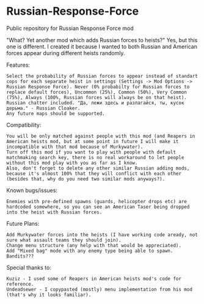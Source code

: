 # Russian-Response-Force
Public repository for Russian Response Force mod

"What? Yet another mod which adds Russian forces to heists?"
Yes, but this one is different. I created it because I wanted to both Russian and American forces appear during different heists randomly.

Features:

    Select the probability of Russian forces to appear instead of standart cops for each separate heist in settings (Settings -> Mod Options -> Russian Response Force). Never (0% probabilty for Russian forces to replace default forces), Uncommon (25%), Common (50%), Very Common (75%), Always (100%, Russian forces will always be on that heist).
    Russian chatter included. "Да, лежи здесь и разлагайся, ты, кусок дерьма." - Russian Cloaker.
    Any future maps should be supported.

Compatibility:

    You will be only matched against people with this mod (and Reapers in American heists mod, but at some point in future I will make it incompatible with that mod because of Murkywater).
    Turn off this mod if you want to play with people with default matchmaking search key, there is no real workaround to let people without this mod play with you as far as I know.
    Also, don't forget to delete any other similar Russian adding mods, because it's almost 100% that they will conflict with each other (besides that, why do you need two similar mods anyways?).

Known bugs/issues:

    Enemies with pre-defined spawns (guards, helicopter drops etc) are hardcoded somewhere, so you can see an American Taser being dropped into the heist with Russian forces.

Future Plans:

    Add Murkywater forces into the heists (I have working code aready, not sure what assault teams they should join).
    Change menu structure (any help with that would be appreciated).
    Add "Mixed bag" mode with any enemy type being able to spawn.
    Bandits???

Special thanks to:

    Kuziz - I used some of Reapers in American heists mod's code for reference.  
    Undeadsewer - I copypasted (mostly) menu implementation from his mod (that's why it looks familiar).
